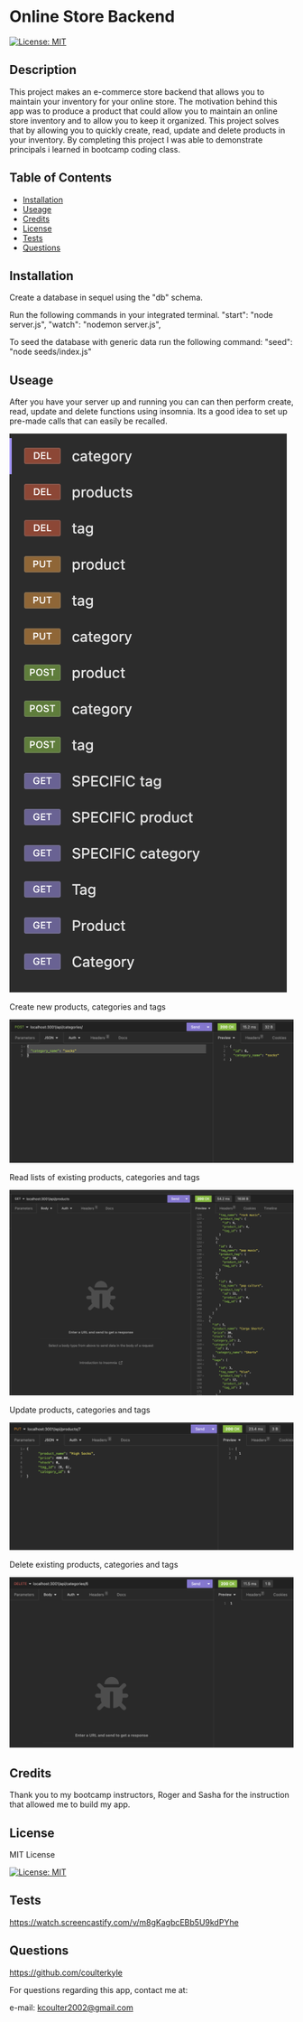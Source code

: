 # Online Store Backend

[![License: MIT](https://img.shields.io/badge/License-MIT-yellow.svg)](https://opensource.org/licenses/MIT)

## Description

This project makes an e-commerce store backend that allows you to maintain your inventory for your online store.
The motivation behind this app was to produce a product that could allow you to maintain an online store inventory and to allow you to keep it organized.
This project solves that by allowing you to quickly create, read, update and delete products in your inventory.
By completing this project I was able to demonstrate principals i learned in bootcamp coding class.

## Table of Contents

- [Installation](#Installation)
- [Useage](#Useage)
- [Credits](#Credits)
- [License](#License)
- [Tests](#Tests)
- [Questions](#Questions)


## Installation

Create a database in sequel using the "db" schema.

Run the following commands in your integrated terminal.
"start": "node server.js",
"watch": "nodemon server.js",

To seed the database with generic data run the following command:
"seed": "node seeds/index.js"

## Useage

After you have your server up and running you can can then perform create, read, update and delete functions using insomnia. Its a good idea to set up pre-made calls that can easily be recalled.

![list-of-calls](./screenshots/list-of-commands.png)

Create new products, categories and tags

![create](./screenshots/post-request.png)

Read lists of existing products, categories and tags

![read](./screenshots/get-request.png)

Update products, categories and tags

![update](./screenshots/put-request.png)

Delete existing products, categories and tags

![delete](./screenshots/delete-request.png)


## Credits

Thank you to my bootcamp instructors, Roger and Sasha for the instruction that allowed me to build my app.



## License

MIT License

[![License: MIT](https://img.shields.io/badge/License-MIT-yellow.svg)](https://opensource.org/licenses/MIT)


## Tests

https://watch.screencastify.com/v/m8gKagbcEBb5U9kdPYhe

## Questions

https://github.com/coulterkyle

For questions regarding this app, contact me at:

e-mail: kcoulter2002@gmail.com